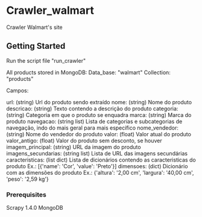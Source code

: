# Crawler_walmart
Crawler Walmart's site

## Getting Started
Run the script file "run_crawler"

All products stored in MongoDB:
Data_base: "walmart"
Collection: "products"

Campos:

url: (string) Url do produto sendo extraído
nome: (string) Nome do produto
descricao: (string) Texto contendo a descrição do produto
categoria: (string) Categoria em que o produto se enquadra
marca: (string) Marca do produto
navegacao: (string list) Lista de categorias e subcategorias de navegação, indo do mais geral para mais específico
nome_vendedor: (string) Nome do vendedor do produto
valor: (float) Valor atual do produto
valor_antigo: (float) Valor do produto sem desconto, se houver
imagem_principal: (string) URL da imagem do produto
imagens_secundarias: (string list) Lista de URL das imagens secundárias
caracteristicas: (list dict) Lista de dicionários contendo as caracteristicas do produto Ex.: [{'name': 'Cor', 'value': 'Preto'}]
dimensoes: (dict) Dicionário com as dimensões do produto Ex.: {'altura': '2,00 cm', 'largura': '40,00 cm', 'peso': '2,59 kg'}

### Prerequisites
Scrapy 1.4.0
MongoDB
